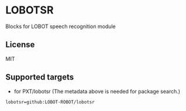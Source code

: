 # LOBOTSR
 Blocks for LOBOT speech recognition module
## License

MIT

## Supported targets

* for PXT/lobotsr
(The metadata above is needed for package search.)

```package
lobotsr=github:LOBOT-ROBOT/lobotsr
```